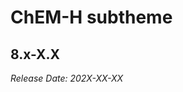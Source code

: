 # ChEM-H subtheme

8.x-X.X
--------------------------------------------------------------------------------
_Release Date: 202X-XX-XX_
